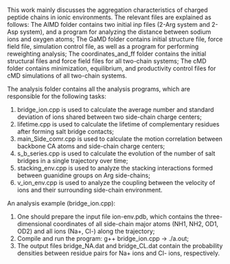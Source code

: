 This work mainly discusses the aggregation characteristics of charged peptide chains in ionic environments. The relevant files are explained as follows:
The AIMD folder contains two initial inp files (2-Arg system and 2-Asp system), and a program for analyzing the distance between sodium ions and oxygen atoms;
The GaMD folder contains initial structure file, force field file, simulation control file, as well as a program for performing reweighting analysis;
The coordinates_and_ff folder contains the initial structural files and force field files for all two-chain systems;
The cMD folder contains minimization, equilibrium, and productivity control files for cMD simulations of all two-chain systems.

The analysis folder contains all the analysis programs, which are responsible for the following tasks:
1. bridge_ion.cpp is used to calculate the average number and standard deviation of ions shared between two side-chain charge centers;
2. lifetime.cpp is used to calculate the lifetime of complementary residues after forming salt bridge contacts;
3. main_Side_comr.cpp is used to calculate the motion correlation between backbone CA atoms and side-chain charge centers;
4. s_b_series.cpp is used to calculate the evolution of the number of salt bridges in a single trajectory over time;
5. stacking_env.cpp is used to analyze the stacking interactions formed between guanidine groups on Arg side-chains;
6. v_ion_env.cpp is used to analyze the coupling between the velocity of ions and their surrounding side-chain environment.

An analysis example (bridge_ion.cpp):
1. One should prepare the input file ion-env.pdb, which contains the three-dimensional coordinates of all side-chain major atoms (NH1, NH2, OD1, OD2) and all ions (Na+, Cl-) along the trajectory;
2. Compile and run the program: g++ bridge_ion.cpp → ./a.out;
3. The output files bridge_NA.dat and bridge_CL.dat contain the probability densities between residue pairs for Na+ ions and Cl- ions, respectively.
